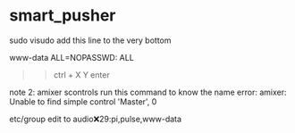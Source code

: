 # smart_pusher
sudo visudo
add this line to the very bottom

www-data ALL=NOPASSWD: ALL


>> ctrl + X
>> Y
>> enter


note 2: amixer scontrols 
run this command to know the name
error: amixer: Unable to find simple control 'Master', 0

etc/group
edit to audio:x:29:pi,pulse,www-data
